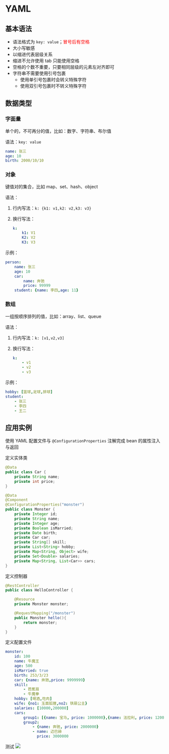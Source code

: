 # YAML

## 基本语法

- 语法格式为 `key: value`；<font color=red>冒号后有空格</font>
- 大小写敏感
- 以缩进代表层级关系
- 缩进不允许使用 tab 只能使用空格
- 空格的个数不重要，只要相同层级的元素左对齐即可
- 字符串不需要使用引号包裹
  - 使用单引号包裹时会转义特殊字符
  - 使用双引号包裹时不转义特殊字符
## 数据类型
### 字面量
单个的，不可再分的值，比如：数字、字符串、布尔值

语法：`key: value`

```yml
name: 张三
age: 10
birth: 2000/10/10
```
### 对象
键值对的集合，比如 map、set、hash、object

语法：

1. 行内写法：`k: {k1: v1,k2: v2,k3: v3}`

2. 换行写法：

   ```yaml
   k:
       k1: V1
       K2: V2
       K3: V3
   ```

示例：

```yaml
person:
    name: 张三
    age: 10
    car:
        name: 奔驰
        price: 99999
    student: {name: 李四,age: 11}
```

### 数组
一组按顺序排列的值，比如：array、list、queue

语法：

1. 行内写法：`k: [v1,v2,v3]`

2. 换行写法：

   ```yaml
   k:
       - v1
       - v2
       - v3
   ```

示例：

   ```yaml
   hobby: [篮球,足球,排球]
   student:
       - 张三
       - 李四
       - 王二
   ```

## 应用实例
使用 YAML 配置文件与 `@ConfigurationProperties` 注解完成 bean 的属性注入与返回

定义实体类

```java
@Data  
public class Car {  
    private String name;  
    private int price;  
}
```
```java
@Data  
@Component  
@ConfigurationProperties("monster")  
public class Monster {  
    private Integer id;  
    private String name;  
    private Integer age;  
    private Boolean isMarried;  
    private Date birth;  
    private Car car;  
    private String[] skill;  
    private List<String> hobby;  
    private Map<String, Object> wife;  
    private Set<Double> salaries;  
    private Map<String, List<Car>> cars;  
}
```
定义控制器
```java
@RestController  
public class HelloController {  

    @Resource  
    private Monster monster;  

    @RequestMapping("/monster")  
    public Monster hello(){  
        return monster;  
    }  
}
```
定义配置文件
```yaml
monster:  
    id: 100  
    name: 牛魔王  
    age: 500  
    isMarried: true  
    birth: 253/3/23  
    car: {name: 奔驰,price: 9999999}  
    skill:  
        - 芭蕉扇  
        - 牛魔拳  
    hobby: [喝酒,吃肉]  
    wife: {no1: 玉面狐狸,no2: 铁扇公主}  
    salaries: [10000,200000]  
    cars:  
    	group1: [{name: 宝马, price: 1000000},{name: 法拉利, price: 1200000}]  
    	group2:  
            - {name: 奔驰, price: 2000000}  
            - name: 迈巴赫
              price: 3000000
```
测试
![](https://cdgwsd.oss-cn-guangzhou.aliyuncs.com/img/202304041733379.png)
